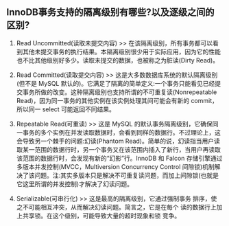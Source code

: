 ## InnoDB事务支持的隔离级别有哪些?以及逐级之间的区别?

1. Read Uncommitted(读取未提交内容) >> 在该隔离级别，所有事务都可以看到其他未提交事务的执行结果。本隔离级别很少用于实际应用，因为它的性能也不比其他级别好多少。读取未提交的数据，也被称之为脏读(Dirty Read)。
   
2. Read Committed(读取提交内容) >> 这是大多数数据库系统的默认隔离级别(但不是 MySQL 默认的)。它满足了隔离的简单定义:一个事务只能看见已经提交事务所做的改变。这种隔离级别也支持所谓的不可重复读(Nonrepeatable Read)，因为同一事务的其他实例在该实例处理其间可能会有新的 commit，所以同一 select 可能返回不同结果。

3. Repeatable Read(可重读) >> 这是 MySQL 的默认事务隔离级别，它确保同一事务的多个实例在并发读取数据时，会看到同样的数据行。不过理论上，这会导致另一个棘手的问题:幻读(Phantom Read)。简单的说，幻读指当用户读取某一范围的数据行时，另一个事务又在该范围内插入了新行，当用户再读取该范围的数据行时，会发现有新的“幻影”行。InnoDB 和 Falcon 存储引擎通过多版本并发控制(MVCC，Multiversion Concurrency Control 间隙锁)机制解决了该问题。注:其实多版本只是解决不可重复读问题，而加上间隙锁(也就是它这里所谓的并发控制)才解决了幻读问题。

4. Serializable(可串行化) >> 这是最高的隔离级别，它通过强制事务 排序，使之不可能相互冲突，从而解决幻读问题。简言之，它是在每个 读的数据行上加上共享锁。在这个级别，可能导致大量的超时现象和锁 竞争。